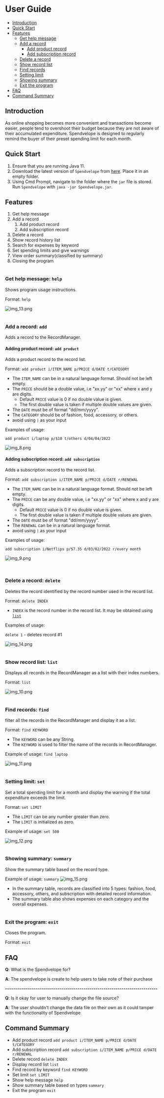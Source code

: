 # User Guide
- [Introduction](#introduction)
- [Quick Start](#quick-start)
- [Features](#features)
  - [Get help message](#get-help-message-help)
  - [Add a record](#add-a-record-add)
    - [Add product record](#adding-product-record-add-product)
    - [Add subscription record](#adding-subscription-record-add-subscription)
  - [Delete a record](#delete-a-record-delete)
  - [Show record list](#show-record-list-list)
  - [Find records](#find-records-find)
  - [Setting limit](#setting-limit-set)
  - [Showing summary](#showing-summary-summary)
  - [Exit the program](#exit-the-program-exit)
- [FAQ](#faq)
- [Command Summary](#command-summary)

## Introduction
As online shopping becomes more convenient and transactions become easier, people tend to overshoot their budget
because they are not aware of their accumulated expenditure.
Spendvelope is designed to regularly remind the buyer of their preset spending limit for each month.


## Quick Start


1. Ensure that you are running Java 11.
2. Download the latest version of `Spendvelope` from [here](https://github.com/AY2122S2-CS2113-F12-1/tp/releases/download/V2.1/Spendvelope.jar).
Place it in an empty folder.
3. Using Cmd Prompt, navigate to the folder where the `jar` file is stored. Run `Spendvelope` with 
`java -jar Spendvelope.jar`.

## Features 
1. Get help message
2. Add a record
   1. Add product record
   2. Add subscription record
3. Delete a record
4. Show record history list
5. Search for expenses by keyword
6. Set spending limits and give warnings
7. View order summary(classified by summary)
8. Closing the program
   <br>
   <br>
### Get help message: `help`
Shows program usage instructions.

Format: `help`

![img_13.png](img_13.png)
<br>
<br>
### Add a record: `add`
Adds a record to the RecordManager.
#### Adding product record: `add product`
Adds a product record to the record list.

Format: `add product i/ITEM_NAME p/PRICE d/DATE t/CATEGORY`

* The `ITEM_NAME` can be in a natural language format. Should not be left empty.
* The `PRICE` should be a double value, i.e "xx.yy" or "xx" where x and y are digits.
  * Default `PRICE` value is 0 if no double value is given.
  * The first double value is taken if multiple double values are given.
* The `DATE` must be of format "dd/mm/yyyy".
* The `CATEGORY` should be of fashion, food, accessory, or others.  
* avoid using `|` as your input


Examples of usage:

`add product i/laptop p/$10 t/others d/04/04/2022`

![img_8.png](img_8.png)

#### Adding subscription record: `add subscription`
Adds a subscription record to the record list.

Format: `add subscription i/ITEM_NAME p/PRICE d/DATE r/RENEWAL`


* The `ITEM_NAME` can be in a natural language format. Should not be left empty.
* The `PRICE` can be any double value, i.e "xx.yy" or "xx" where x and y are digits.
  * Default `PRICE` value is 0 if no double value is given.
  * The first double value is taken if multiple double values are given.
* The `DATE` must be of format "dd/mm/yyyy".
* The `RENEWAL` can be in a natural language format.
* avoid using `|` as your input

Examples of usage:

`add subscription i/Netflips p/$7.35 d/03/02/2022 r/every month`

![img_9.png](img_9.png)

<br>

### Delete a record: `delete`
Deletes the record identified by the record number used in the record list.

Format: `delete INDEX`

* `INDEX` is the record number in the record list. It may be obtained using [`list`](#show-record-list-list)

Examples of usage:

`delete 1` - deletes record #1

![img_14.png](img_14.png)
<br>
<br>
### Show record list: `list`
Displays all records in the RecordManager as a list with their index numbers.

Format: `list`

![img_10.png](img_10.png)
<br>
<br>
### Find records: `find`

filter all the records in the RecordManager and display it as a list.

Format: `find KEYWORD`

* The `KEYWORD` can be any String.
* The `KEYWORD` is used to filter the name of the records in RecordManager.

Example of usage: `find laptop`


![img_11.png](img_11.png)
<br>
<br>
### Setting limit: `set`
Set a total spending limit for a month and display the warning
if the total expenditure exceeds the limit.

Format: `set LIMIT`

* The `LIMIT` can be any number greater than zero.
* The `LIMIT` is initialized as zero.

Example of usage: `set 500`

![img_12.png](img_12.png)
<br>
<br>
### Showing summary: `summary`
Show the summary table based on the record type.

Example of usage: `summary`
![img_15.png](img_15.png)
* In the summary table, records are classified into 5 types:
fashion, food, accessory, others, and subscription with detailed record information.
* The summary table also shows expenses on each category and the overall expenses.
  <br>
  <br>
### Exit the program: `exit`
Closes the program.

Format: `exit`

## FAQ

**Q**: What is the Spendvelope for?

**A**: The spendvelope is create to help users to take note of their purchase

**----------------------------------------------------------------------------**

**Q**: Is it okay for user to manually change the file source?

**A**: The user shouldn't change the data file on their own as it could tamper with the functionality of Spendvelope
<br>
## Command Summary


* Add product record `add product i/ITEM_NAME p/PRICE d/DATE t/CATEGORY`
* Add subscription record `add subscription i/ITEM_NAME p/PRICE d/DATE r/RENEWAL`
* Delete record `delete INDEX`
* Display record list `list`
* Find record by keyword `find KEYWORD`
* Set limit `set LIMIT`
* Show help message `help`
* Show summary table based on types `summary`
* Exit the program `exit`